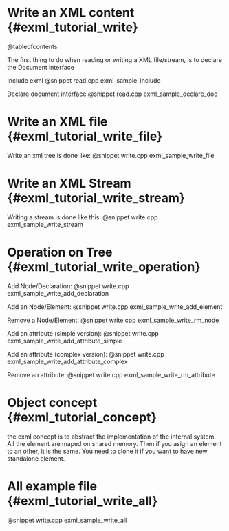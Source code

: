 Write an XML content                                {#exml_tutorial_write}
====================

@tableofcontents

The first thing to do when reading or writing a XML file/stream, is to declare the Document interface

Include exml
@snippet read.cpp exml_sample_include

Declare document interface
@snippet read.cpp exml_sample_declare_doc


Write an XML file                                  {#exml_tutorial_write_file}
=================

Write an xml tree is done like:
@snippet write.cpp exml_sample_write_file


Write an XML Stream                                {#exml_tutorial_write_stream}
===================

Writing a stream is done like this:
@snippet write.cpp exml_sample_write_stream

Operation on Tree                                  {#exml_tutorial_write_operation}
=================

Add Node/Declaration:
@snippet write.cpp exml_sample_write_add_declaration

Add an Node/Element:
@snippet write.cpp exml_sample_write_add_element

Remove a Node/Element:
@snippet write.cpp exml_sample_write_rm_node


Add an attribute (simple version):
@snippet write.cpp exml_sample_write_add_attribute_simple

Add an attribute (complex version):
@snippet write.cpp exml_sample_write_add_attribute_complex

Remove an attribute:
@snippet write.cpp exml_sample_write_rm_attribute

Object concept                                    {#exml_tutorial_concept}
==============

the exml concept is to abstract the implementation of the internal system. All the element are maped on shared memory.
Then if you asign an element to an other, it is the same. You need to clone it if you want to have new standalone element.


All example file                                  {#exml_tutorial_write_all}
================

@snippet write.cpp exml_sample_write_all


